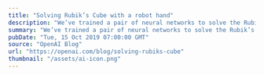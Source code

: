 ```yaml
---
title: "Solving Rubik’s Cube with a robot hand"
description: "We’ve trained a pair of neural networks to solve the Rubik’s Cube with a human-like robot hand. The neural networks are trained entirely in simulation, using the same reinforcement learning code as OpenAI Five paired with a new technique called Automatic Domain Randomization (ADR). The system can handle situations it never saw during training, such as being prodded by a stuffed giraffe. This shows that reinforcement learning isn’t just a tool for virtual tasks, but can solve physical-world problems requiring unprecedented dexterity."
summary: "We’ve trained a pair of neural networks to solve the Rubik’s Cube with a human-like robot hand. The neural networks are trained entirely in simulation, using the same reinforcement learning code as OpenAI Five paired with a new technique called Automatic Domain Randomization (ADR). The system can handle situations it never saw during training, such as being prodded by a stuffed giraffe. This shows that reinforcement learning isn’t just a tool for virtual tasks, but can solve physical-world problems requiring unprecedented dexterity."
pubDate: "Tue, 15 Oct 2019 07:00:00 GMT"
source: "OpenAI Blog"
url: "https://openai.com/blog/solving-rubiks-cube"
thumbnail: "/assets/ai-icon.png"
---
```


